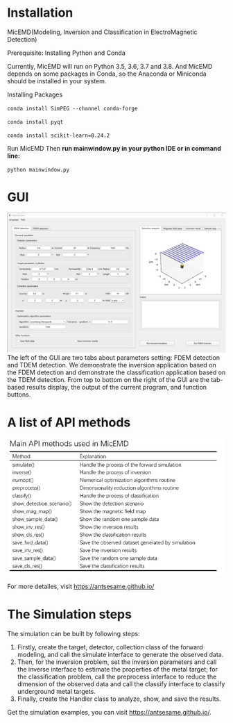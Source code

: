 # Installation
MicEMD(Modeling, Inversion and Classification in ElectroMagnetic Detection)

Prerequisite: Installing Python and Conda

Currently, MicEMD will run on Python 3.5, 3.6, 3.7 and 3.8. And MicEMD depends on some packages in Conda, so the Anaconda or Miniconda should be installed in your system.

Installing Packages

`conda install SimPEG --channel conda-forge`

`conda install pyqt`

`conda install scikit-learn=0.24.2`

Run MicEMD
Then **run mainwindow.py in your python IDE or in command line:**

`python mainwindow.py`

# GUI
![image](https://github.com/UndergroundDetection/MICEMD/blob/master/doc/image/GUI.png)
The left of the GUI are two tabs about parameters setting: FDEM detection and TDEM detection. We demonstrate the inversion application based on the FDEM detection and demonstrate the classification application based on the TDEM detection. From top to bottom on the right of the GUI are the tab-based results display, the output of the current program, and function buttons.

# A list of API methods
![image](https://github.com/UndergroundDetection/MICEMD/blob/master/doc/image/API.jpg)<br>

For more detailes, visit https://antsesame.github.io/

# The Simulation steps
The simulation can be built by following steps:
1. Firstly, create the target, detector, collection class of the forward modeling, and call the simulate interface to generate the observed data.
2. Then, for the inversion problem, set the inversion parameters and call the inverse interface to estimate the properties of the metal target; for the classification problem, call the preprocess interface to reduce the dimension of the observed data and call the classify interface to classify underground metal targets.
3. Finally, create the Handler class to analyze, show, and save the results.

Get the simulation examples, you can visit https://antsesame.github.io/.
